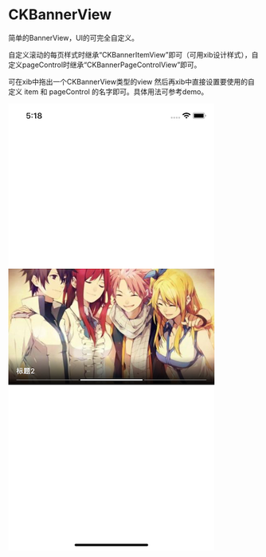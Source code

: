 # CKBannerView
简单的BannerView，UI的可完全自定义。

自定义滚动的每页样式时继承“CKBannerItemView”即可（可用xib设计样式），自定义pageControl时继承“CKBannerPageControlView”即可。

可在xib中拖出一个CKBannerView类型的view 然后再xib中直接设置要使用的自定义 item 和 pageControl 的名字即可。具体用法可参考demo。

![image](https://github.com/DonfexCui/CKBannerView/blob/master/resource/Simulator%20Screen%20Shot%20-%20iPhone%20XR%20-%202018-11-14%20at%2017.18.36.png)
